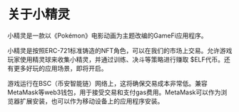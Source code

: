 # 关于小精灵

小精灵是一款以《Pokémon》电影动画为主题改编的GameFi应用程序。

小精灵是按照ERC-721标准铸造的NFT角色，可以在我们的市场上交易。允许游戏玩家使用精灵球来收集小精灵，并通过训练、决斗等策略进行赚取 $ELF代币。还有更多好玩的应用场景，即将开启。

游戏运行在BSC（币安智能链）网络上，这将确保交易成本非常低。兼容MetaMask等web3钱包，用于接受交易和支付gas费用。MetaMask可以作为浏览器扩展安装，也可以作为移动设备上的应用程序安装。
